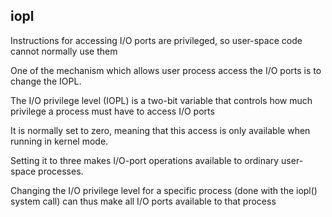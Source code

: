 iopl
---------

Instructions for accessing I/O ports are privileged, so user-space code cannot normally use them

One of the mechanism which allows user process access the I/O ports is to change the IOPL.

The I/O privilege level (IOPL) is a two-bit variable that controls how much privilege a process must have to access I/O ports

It is normally set to zero, meaning that this access is only available when running in kernel mode.

Setting it to three makes I/O-port operations available to ordinary user-space processes.

 Changing the I/O privilege level for a specific process (done with the iopl() system call) can thus make all I/O ports available to that process
